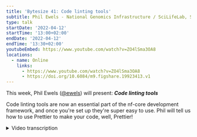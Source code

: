 ```yaml
---
title: 'Bytesize 41: Code linting tools'
subtitle: Phil Ewels - National Genomics Infrastructure / SciLifeLab, Sweden
type: talk
startDate: '2022-04-12'
startTime: '13:00+02:00'
endDate: '2022-04-12'
endTime: '13:30+02:00'
youtubeEmbed: https://www.youtube.com/watch?v=ZO4lSma3OA8
locations:
  - name: Online
    links:
      - https://www.youtube.com/watch?v=ZO4lSma3OA8
      - https://doi.org/10.6084/m9.figshare.19923413.v1
---
```


This week, Phil Ewels ([@ewels](https://github.com/ewels/)) will present: _**Code linting tools**_

Code linting tools are now an essential part of the nf-core development framework, and once you're set up they're super easy to use.
Phil will tell us how to use Prettier to make your code, well, Prettier!

<details markdown="1"><summary>Video transcription</summary>
:::note
The content has been edited to make it reader-friendly
:::

[0:01](https://www.youtube.com/watch?v=ZO4lSma3OA8&t=1)
Thank you very much everybody for joining, either joining us live or catching up on YouTube at a later date. Today's bytesize is just a short one. It's going to be about half slides and half live demo. I'm going to talk through some of the tools that we use for code linting, specifically code style linting. I'm not going to talk about the nf-core lint commands in this talk. There are other bytesize talk specifically about that. This is more about the general use tools that we use for linting code style.

[0:38](https://www.youtube.com/watch?v=ZO4lSma3OA8&t=38)
What do I mean by that? So, as I'm sure anyone who's done even a little bit of development work will know, how you format your code is a contentious issue. I started looking for a good gif or memes to put in, of course, XKCD came, gave up the goods with some rather excellent insults about code style. Once I started, there's just... it's a pretty deep trove. Actually, there's a a lot of good comics out there about idiosyncrasies about code formatting. Any of you who watched Silicon Valley on TV or other TV programs will be familiar with the tabs v spaces argument. Anyway, the point being here is that everyone has quite individual views on how code should be formatted, not the content of the code, but just the white space and how things are formatted and how things are done.

[1:33](https://www.youtube.com/watch?v=ZO4lSma3OA8&t=93)
This is where code formatters come in. The idea of code formatters or linters is that they set the style you're going to use. They decide how things should be formatted. And that means that you don't have to. It's good because they mean that you free up a little bit of space in your brain for it. You're not having to think about whether to use single quotes or double quotes, how much indentation you should be using, things like this, because it just happens. The other thing is that they're really good for projects where there are lots of contributors like nf-core, because then we have lots of different people coming in and working on the same single code base. Everyone has their own idea of how things should be formatted. If ever you've come in and read someone else's code, you'll find that sometimes it's very difficult to read through that code if it's not in a style that you're used to. Code formatters force everyone to write code in exactly the same way. That makes it much easier to collaborate together.

[2:30](https://www.youtube.com/watch?v=ZO4lSma3OA8&t=150)
It also means that when you change things, the differences in the code, the code diffs that we see on GitHub are just the important things, the actual code that you're changing. We don't get lots of spurious diffs where white space is being changed. Code formatters think about style so that you don't have to. I've put the little asterisks down in the corner here that they're highly addictive. I think code formatters are a bit like wearing a seatbelt in a car, or gloves in a lab, or using Git to manage source control. Once you start using code linters, you'll find it's very difficult to work without them. I've been using them for a year or two now, and now I find it really irritating whenever I'm in a project that doesn't have them. I notice always little inconsistencies and I find myself wasting time on thinking about this. Once you start using code linters, I suspect that many of you will find it difficult to go back. I hope so anyway.

[3:29](https://www.youtube.com/watch?v=ZO4lSma3OA8&t=209)
These are the different languages within nf-core that you'll come across, apart from the obvious Nextflow. We've got a bunch of Python code, especially in the nf-core tools package, also some scripts within pipelines. We've got a lot of documentation written in Markdown. We primarily use YAML for configuration files, also JSON. Then on the website, we've got a few extra tools, languages, websites written with PHP, CSS, and HTML. These are the main languages there that I'm going to talk about today. There's not very many tools that we use. We use basically two tools, maybe three. Python, we format using a tool called Black, which is the most popular and commonly used code formatter for Python, used by a lot of big projects now. It was Black that got me into this in the first place.

[4:29](https://www.youtube.com/watch?v=ZO4lSma3OA8&t=269)
Then we use a tool called Prettier to do everything else. Until recently, until the last release of tools, we used to use a tool called Markdown lint for Markdown and YAML lint for YAML. We had sort of numerous different individual lintes here, but we replaced those in the last major release of tools. Now we just use Prettier for everything. If you did a pipeline sync recently to a template, you're seeing quite a lot of minor changes, things like quotes and things like that in your YAML files. That was because we switched to using Prettier and are now using that standard. Then the little mouse down in the bottom corner is a tool called EditorConfig, which is a standard where it tells your code editors what the code style is for a project. Both of these other tools tie into that config as well. It's also a standalone tool that's generic for any language. Now that one does stuff like indentation should be at multiples of two. If you try and indent any code with the multiple of three, then it will complain, stuff like that.

[5:35](https://www.youtube.com/watch?v=ZO4lSma3OA8&t=335)
Okay, so these are the three projects we're going to talk about and these are their websites. They all come with command line tools. They all come with a command line package that you can run, but they're very similar. With Black, you can do `black --check`, `prettier --check`, and EditorConfig checker, that tool is specifically for checking. You just give it a bunch of files. Normally it would be asterisk for all of the different files in the project. Black and Prettier especially will just ignore any files that they don't recognize. They will go through and they'll check all the syntax of all of your different files and they'll throw a warning if anything doesn't conform to the style that they like.

[6:17](https://www.youtube.com/watch?v=ZO4lSma3OA8&t=377)
What is particularly good about these tools and one of the main reasons we switched to Prettier recently is that these commands also will fix it for you. You don't have to just go and look up every single line like we used to have to for markdown lints like line 432 is using the wrong style of bullet point. Now you can just do `prettier --write`, go, and Prettier will run through and it will format everything for you and just fix it. That's great. That saves a lot of time.

[6:44](https://www.youtube.com/watch?v=ZO4lSma3OA8&t=404)
Before I go on to the live demos, I'm just going to walk through some stuff. There's three main ways that you're likely to come into contact with these tools. For many of you, the first way you'll come into contact with them is through the continuous integration tests. You'll push a commit or you'll open a pull request and you'll have a failure on the CI. You'll have the red cross and it will say that Prettier failed. It probably says something like, "oops, forgot to format your files with Prettier". Usually pull requests will not be merged until that turns into a little green tick. That might be the first time you see this and that might be how you ended up on this talk. One of the first places that we might go to then to fix this problem is you can run these tools on the command line. Like I just showed, they have commands. Then you can go back to your code base, run `prettier --write`, which will fix the problem and then push another commit. Then hopefully that red cross will turn to a little tick. But really the best way to use these tools is to have them set up in your text editor, in your code editor. When that's done properly, they will run automatically every time you save a file, every time you edit anything. You don't ever have to think about running them because just everything is automatically formatted properly. That's the best way to work really. Once you've set that up, you can just forget about this and it just works.

[8:05](https://www.youtube.com/watch?v=ZO4lSma3OA8&t=485)
Right. Let's see if I can screen share a little portion of my screen. Hopefully everyone can see that bit of screen. Zoom throws everything around my window. Wave at me if you can't see a website that I'm looking at for the Black documentation. Good. Just to show you the websites for these tools, this is the Black documentation. You basically don't ever need to look at this, but just so you know, this is what it looks like. If you Google Python Black, you'll find it. This is a website for Prettier. Again, it talks about how it works and different languages it supports and the different code editors that it has integrations with, which is basically all of them. If you're using something other than VSCode, which is what I'm going to show you in a minute, you can go along here and install a plugin for Atom or whatever else. It's got quite good documentation.

[9:24](https://www.youtube.com/watch?v=ZO4lSma3OA8&t=564)
The final one is EditorConfig, which is just, like I say, it's a way of sort of standardizing config files across editors and projects for things like what type of new lines to use, character encoding, indent size use and stuff like this. Certainly Prettier will find these EditorConfig files and load these settings from that. They integrate together. A lot of editors have built in support for EditorConfig and some you need to plug in for. Again, you can come here and get your VIM plugin for EditorConfig. Basically, if this file is in your project, it will override your normal local settings.

[10:03](https://www.youtube.com/watch?v=ZO4lSma3OA8&t=603)
Then I said it ran on continuous integration. Just to give you a look of where this is, this was within the pipeline template and there's a file in the GitHub workflow called "linting.yaml". Just so you can see, this is running EditorConfig here and this is the exact command it runs. If ever you want to emulate the CI tests running on GitHub, you can run these commands yourself on your local system and you should hopefully get the same results as long as you've got the same versions of the tools installed. You can see it's just running Prettier check and EditorConfig. If we look in the main tools package where we've got a load of Python code, you'll see it's also running Black and you can see it's running, it's actually running a GitHub action for running Black.

[11:00](https://www.youtube.com/watch?v=ZO4lSma3OA8&t=660)
Just to do a quick live demo now, I've got the RNA-Seq pipeline open here and I've just made a couple of basic dummy changes. If I do `git diff`, I wonder if I can do `git dunk`, it's a new tool I found the other day. Okay. You can see here that I've just made a few changes, I've added something to a changelog file here and I've just made some white space changes to this YAML file just for the purposes of this demo. Now, right away, you can see that. These are the changes here, the GitHub changes, you can see it looks a bit weird. It's probably not surprising that this is going to fail, but this is a valid YAML file. This is the nf-core config file. It's customizing a bit about how the nf-core tools work, the linting tests and stuff. But all of this is valid YAML, I haven't actually changed any of the real meaning of this file and it should have run fine. But you can see my indentation is a bit wonky here and I'm using some single quotes here and whatnot.

[12:02](https://www.youtube.com/watch?v=ZO4lSma3OA8&t=722)
I've turned everything off at the moment, so if I hit save, then I can do `prettier check`. This will check all the YAML markdown files and sure enough, it says there's something wrong here. The nf-core that YAML file has got a warning and also a changelog where I added a little note about what I've done here. I know something's wrong and if I had pushed my code anyway, I would get a warning on GitHub from GitHub actions. I'm just going to commit this now. Now we'll be able to see what changes after this. I'm in VSCode, so I can run Prettier, right? That goes through all the different files it recognizes. You can see if I do `git status`, that it has actually modified these two files. You'll see I did `git add` first, so I committed those changes first. I think that's good practice before you run code linters is to commit your actual changes, what you're thinking about first. Then if you're going to make big linting changes, you can do that as a separate commit and it's very easy to see the diff of what's changed in case you're nervous about it. Later on, you get used to running it and you won't need to do a separate commit, just at the beginning.

[13:19](https://www.youtube.com/watch?v=ZO4lSma3OA8&t=799)
If I look at the diff, you'll see that both of these files have been changed and you can see it's basically messed around with some of the formatting in white space. Sure enough, in this file now, all the indentation is fixed. It's all using two space indentation everywhere. My single quotes would appear converted to double quotes and all the extra line breaks were removed. If I'd had any trailing spaces at the end of lines like that, then they would have been removed. Over in the changelog, you can see my markdown now correctly has a blank line after this heading. My bold text has been changed from double underscores and italics with asterisks to the standard that we use, which is underscores, for italics and double asterisks for bold. Minor changes didn't make any difference to the actual contents of the file, but now we have a nice consistent usage of markdown and YAML. Great.

[14:11](https://www.youtube.com/watch?v=ZO4lSma3OA8&t=851)
If I just put this back to how it was and I will show you the other way of doing it. Save this. That's on a command line, but I said the best way to do it is with the browser, with the code editor. Now, to do this, I'm going to use a couple of plugins with VSCode. Like I say, you can do this with basically any editor. For VSCode, if you go to the marketplace or you just go to the extensions tab here, you can search for Prettier and there's a few ones, but it's the obvious big one that's got 20 million installs. Basically, you just hit install there and things should work. The same goes for EditorConfig, that there's a plugin for VSCode. You may not need this.

[15:13](https://www.youtube.com/watch?v=ZO4lSma3OA8&t=913)
Then Black is a bit more complicated because it's actually built into VSCode. You need the Python add-on. Then if you go into settings and type Black, you'll see that the Python formatting provider, you want to set that to Black. That it runs Black whenever you edit Python code. If you're never going to edit Python code in the tools package, don't worry about that. Okay. I've got them installed and set up. Now, if you're doing this on some other projects, it's outside of nf-core, it's important to note, we have a few files in the roots of the repo here, which are helping us out. For the EditorConfig tool, this guy, we have an EditorConfig config file, it sets everything up. It says what the indent line should be and things. For prettier, we have a prettier_ignore file, which is like a gitignore file, tells it to ignore certain stuff. A prettier RC file, which has some settings. Here, we just specify that we want the width to be 120. I can't remember what the default is, but it's quite narrow. We don't change very much. There are some config files in there.

[16:19](https://www.youtube.com/watch?v=ZO4lSma3OA8&t=979)
Then once that's installed, I can go to the command pallet here. That was `command+shift+P` for me, because I'm on the Mac. You can see there's an option saying format documents. I can run that and, oof, done. That's a bit better, but command line again, it's still not great because I still need to actually remember to run that command all the time. We're trying to get away from having to remember anything. If I go back into settings here, if I look for format on save, there's the magic tick button here, editor format on save. This tells VSCode to do what it says: to format your files whenever you hit save. Now if I go to the change log markdown file and make some change, if I hit save, you'll see that Prettier ran and it fixed this extra line break and it fixed the markdown here. I can put a bunch of trailing spaces in here, which are there. If I hit save, they disappear because Prettier runs every single time I hit save. This then is the state that I recommend you to run in, where, every time you hit save, everything just is formatted automatically and you don't need to worry about it and all the tests should pass.

[17:30](https://www.youtube.com/watch?v=ZO4lSma3OA8&t=1050)
OK, final, I'm running a bit late, so final little bit, sometimes Prettier breaks or doesn't do what you want it to do or there's some specific reason that you want to ignore stuff. I said that there's this prettier_ignore file. One of the things that we ignore is, like in the new release that's going to come out for the template any minute, is this email template file, because this broke because of Prettier. We've got a groovy code mixed into HTML and that confuses it. There are sometimes legitimate reasons to ignore the code linters. If you want to ignore an entire file, you can stick the file name into the prettier_ignore file. If you look at the Prettier documentation, you will see that there's the section about ignoring code. I talks about that file that I just mentioned, and it also says that you can use the keywords within the file. Basically, you make comments and you say prettier ignore, and that will just ignore a chunk of that file. There's a way to do this. This just ignores that one line and then Prettier will continue to pass. But of course, this is exceptional use case only. Most of the time you don't need to do this and you should just let prettier do its thing.

[18:49](https://www.youtube.com/watch?v=ZO4lSma3OA8&t=1129)
Final couple of slides just to wrap up then. Yes, the final mention. I mentioned XAML and Markdown, those are two of the biggest offenders here, and also Jason and a few others. But of course, wouldn't it be amazing if we could do this with Nextflow code? And we had a standard about indentation after inputs and output blocks and script blocks and everything. Those of us who have worked for a while, and especially who are used to code linters and using them and like them, would absolutely love this. But it doesn't exist yet. However, Prettier can handle plugins. That's how the website does the PHP code. It's a sort of semi-unofficial plugin. There is some interest within the nf-core and Nextflow communities to build something like this. The other day we were talking about this and Edmund actually kicked off a new Slack channel called Prettier plugin Nextflow. There's nothing really to see there yet, but if you're interested and especially if you have any experience in doing it or would like to help out or just get involved, go and check out that Slack channel and join in. Because please, please, I want it. I imagine you'll make a lot of friends if you can make this work. Nf-core is all about standardization and best practices. This would really be icing on the cake for that. Right.

[20:33](https://www.youtube.com/watch?v=ZO4lSma3OA8&t=1233)
With that, I'm happy to take any questions, be it about linting or anything else. You can hit me. There's no one moderating today, so I would just keep an eye on the Slack chat. There's a couple of things in there. Or just unmute yourself, I believe.

(question) There's a question about what do I use for Nextflow at the moment?

(answer) Yeah, EditorConfig. That's one of the main reasons that EditorConfig is in there. That's a general use tool. It's very, very simple. Like I said, it just checks the indentation. Two space, Four space. That's about it. It's still possible to do pretty variable formatting, but at least it's something. Like I said, hopefully we'll have a Prettier plugin one day.

[21:21](https://www.youtube.com/watch?v=ZO4lSma3OA8&t=1281)
(question) Anders asks, have I ever come across that Black introduces bugs in my Python code?

(answer) No, I quite like that actually when I hit save, if I don't see things move around, that usually means that my Python code is invalid and there's a syntax error somewhere because Black can't run on it. It's actually the other way around. I think Black probably saves me from bugs by alerting me early to the fact that there might be something fishy going on. I've never seen it introduce a bug. No, sometimes you might not agree with the choices it makes, especially Black, it defaults to a very narrow column width. It breaks loads of stuff over lots and lots of lines quite quickly unless you change that default. But I've never seen it actually introduce errors in bugs. Maura says that he likes the shorter 80 or 88 character line length. This is personal preference. I think that we've got it set to 120 at the moment, partly because that's what I have everything else set up to when I came into this. With the configs, so you'll see there's a couple of weirdish bits. I don't know who was paying attention and might have really spotted it. I'll go back to it again in this window. If we go to the pipeline templates and go to the EditorConfig file, you'll see here that we've got some stuff to be set up to be indent size four. That's all files. That would be like Nextflow and config files and everything indent size four. Then some stuff we've got indent size two. Then some stuff we've got like modules where it's unsetting a bunch of stuff. It's not clobbered, but we're doing some stuff here. Some of these choices you might be like, well, why are we using two for some files and four for some files? That doesn't seem very consistent. It's the same for line length. There's a pretty simple answer with that. It's because we tried to minimize how many changes would be introduced into the code base when we started using these files. JSON was already set as four, I think. We tried to stick with four so that it didn't break everything. We tried to actually minimize the number of changes which were introduced by these tools when we started using them. If we already had some standard, we tried to stick with that. Yeah, line length, you can be set in EditorConfig. I think that might be where we're setting it. I'm not sure. Okay. That's nice, actually. If we can set the Prettier line length in EditorConfig, then maybe we can just completely get rid of a prettier config file. That'd be nice.

[24:12](https://www.youtube.com/watch?v=ZO4lSma3OA8&t=1452)
Any more questions? Great. Well, thank you for sticking with me on what could be a bit of a dry topic, but hopefully a useful set of tools for everybody. As always, if you have any questions or problems, please jump into the nf-core Slack and we'll be more than happy to help you out.

</details>
